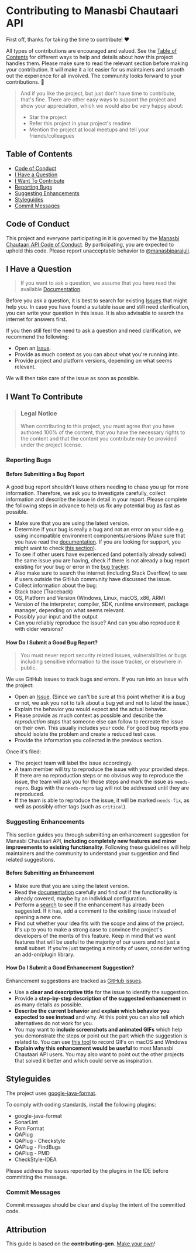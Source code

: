 <!-- omit in toc -->

# Contributing to Manasbi Chautaari API

First off, thanks for taking the time to contribute! ❤️

All types of contributions are encouraged and valued. See the [Table of Contents](#table-of-contents) for different ways
to help and details about how this project handles them. Please make sure to read the relevant section before making
your contribution. It will make it a lot easier for us maintainers and smooth out the experience for all involved. The
community looks forward to your contributions. 🎉

> And if you like the project, but just don't have time to contribute, that's fine. There are other easy ways to support
> the project and show your appreciation, which we would also be very happy about:
> - Star the project
> - Refer this project in your project's readme
> - Mention the project at local meetups and tell your friends/colleagues

<!-- omit in toc -->

## Table of Contents

- [Code of Conduct](#code-of-conduct)
- [I Have a Question](#i-have-a-question)
- [I Want To Contribute](#i-want-to-contribute)
- [Reporting Bugs](#reporting-bugs)
- [Suggesting Enhancements](#suggesting-enhancements)
- [Styleguides](#styleguides)
- [Commit Messages](#commit-messages)

## Code of Conduct

This project and everyone participating in it is governed by the
[Manasbi Chautaari API Code of Conduct](https://github.com/manasbiparajuli/manasbi-chautaari-api/blob/master/CODE_OF_CONDUCT.md).
By participating, you are expected to uphold this code. Please report unacceptable behavior
to [@manasbiparajuli](https://www.github.com/manasbiparajuli).

## I Have a Question

> If you want to ask a question, we assume that you have read the
> available [Documentation](https://github.com/manasbiparajuli/manasbi-chautaari-api/README.md).

Before you ask a question, it is best to search for
existing [Issues](https://github.com/manasbiparajuli/manasbi-chautaari-api/issues) that might help you. In case you have
found a suitable issue and still need clarification, you can write your question in this issue. It is also advisable to
search the internet for answers first.

If you then still feel the need to ask a question and need clarification, we recommend the following:

- Open an [Issue](https://github.com/manasbiparajuli/manasbi-chautaari-api/issues/new).
- Provide as much context as you can about what you're running into.
- Provide project and platform versions, depending on what seems relevant.

We will then take care of the issue as soon as possible.

## I Want To Contribute

> ### Legal Notice <!-- omit in toc -->
> When contributing to this project, you must agree that you have authored 100% of the content, that you have the
> necessary rights to the content and that the content you contribute may be provided under the project license.

### Reporting Bugs

<!-- omit in toc -->

#### Before Submitting a Bug Report

A good bug report shouldn't leave others needing to chase you up for more information. Therefore, we ask you to
investigate carefully, collect information and describe the issue in detail in your report. Please complete the
following steps in advance to help us fix any potential bug as fast as possible.

- Make sure that you are using the latest version.
- Determine if your bug is really a bug and not an error on your side e.g. using incompatible environment
  components/versions (Make sure that you have read
  the [documentation](https://github.com/manasbiparajuli/manasbi-chautaari-api/README.md). If you are looking for
  support, you might want to check [this section](#i-have-a-question)).
- To see if other users have experienced (and potentially already solved) the same issue you are having, check if there
  is not already a bug report existing for your bug or error in
  the [bug tracker](https://github.com/manasbiparajuli/manasbi-chautaari-apiissues?q=label%3Abug).
- Also make sure to search the internet (including Stack Overflow) to see if users outside the GitHub community have
  discussed the issue.
- Collect information about the bug:
- Stack trace (Traceback)
- OS, Platform and Version (Windows, Linux, macOS, x86, ARM)
- Version of the interpreter, compiler, SDK, runtime environment, package manager, depending on what seems relevant.
- Possibly your input and the output
- Can you reliably reproduce the issue? And can you also reproduce it with older versions?

<!-- omit in toc -->

#### How Do I Submit a Good Bug Report?

> You must never report security related issues, vulnerabilities or bugs including sensitive information to the issue
> tracker, or elsewhere in public.

We use GitHub issues to track bugs and errors. If you run into an issue with the project:

- Open an [Issue](https://github.com/manasbiparajuli/manasbi-chautaari-api/issues/new). (Since we can't be sure at this
  point whether it is a bug or not, we ask you not to talk about a bug yet and not to label the issue.)
- Explain the behavior you would expect and the actual behavior.
- Please provide as much context as possible and describe the *reproduction steps* that someone else can follow to
  recreate the issue on their own. This usually includes your code. For good bug reports you should isolate the problem
  and create a reduced test case.
- Provide the information you collected in the previous section.

Once it's filed:

- The project team will label the issue accordingly.
- A team member will try to reproduce the issue with your provided steps. If there are no reproduction steps or no
  obvious way to reproduce the issue, the team will ask you for those steps and mark the issue as `needs-repro`. Bugs
  with the `needs-repro` tag will not be addressed until they are reproduced.
- If the team is able to reproduce the issue, it will be marked `needs-fix`, as well as possibly other tags (such
  as `critical`).

### Suggesting Enhancements

This section guides you through submitting an enhancement suggestion for Manasbi Chautaari API, **including completely
new features and minor improvements to existing functionality**. Following these guidelines will help maintainers and
the community to understand your suggestion and find related suggestions.

<!-- omit in toc -->

#### Before Submitting an Enhancement

- Make sure that you are using the latest version.
- Read the [documentation](https://github.com/manasbiparajuli/manasbi-chautaari-api/README.md) carefully and find out if
  the functionality is already covered, maybe by an individual configuration.
- Perform a [search](https://github.com/manasbiparajuli/manasbi-chautaari-api/issues) to see if the enhancement has
  already been suggested. If it has, add a comment to the existing issue instead of opening a new one.
- Find out whether your idea fits with the scope and aims of the project. It's up to you to make a strong case to
  convince the project's developers of the merits of this feature. Keep in mind that we want features that will be
  useful to the majority of our users and not just a small subset. If you're just targeting a minority of users,
  consider writing an add-on/plugin library.

<!-- omit in toc -->

#### How Do I Submit a Good Enhancement Suggestion?

Enhancement suggestions are tracked as [GitHub issues](https://github.com/manasbiparajuli/manasbi-chautaari-api/issues).

- Use a **clear and descriptive title** for the issue to identify the suggestion.
- Provide a **step-by-step description of the suggested enhancement** in as many details as possible.
- **Describe the current behavior** and **explain which behavior you expected to see instead** and why. At this point
  you can also tell which alternatives do not work for you.
- You may want to **include screenshots and animated GIFs** which help you demonstrate the steps or point out the part
  which the suggestion is related to. You can use [this tool](https://www.cockos.com/licecap/) to record GIFs on macOS
  and Windows
- **Explain why this enhancement would be useful** to most Manasbi Chautaari API users. You may also want to point out
  the other projects that solved it better and which could serve as inspiration.

## Styleguides

The project uses [google-java-format](https://github.com/google/google-java-format). 

To comply with coding standards, install the following plugins:

- google-java-format
- SonarLint
- Pom Format
- QAPlug
- QAPlug - Checkstyle
- QAPlug - FindBugs
- QAPlug - PMD
- CheckStyle-IDEA

Please address the issues reported by the plugins in the IDE before committing the message.

### Commit Messages

Commit messages should be clear and display the intent of the committed code.


<!-- omit in toc -->

## Attribution

This guide is based on the **contributing-gen**. [Make your own](https://github.com/bttger/contributing-gen)!